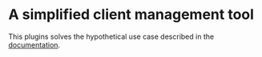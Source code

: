# A simplified client management tool

This plugins solves the hypothetical use case described in the [documentation](https://gluu.org/docs/casa/4.0/developer/ldap-data/#a-simplified-client-management-tool).

